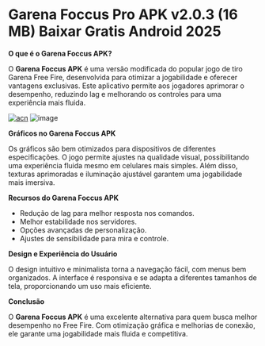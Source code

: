 # Garena Foccus Pro APK v2.0.3 (16 MB) Baixar Gratis Android 2025
**O que é o Garena Foccus APK?**

O **Garena Foccus APK** é uma versão modificada do popular jogo de tiro Garena Free Fire, desenvolvida para otimizar a jogabilidade e oferecer vantagens exclusivas. Este aplicativo permite aos jogadores aprimorar o desempenho, reduzindo lag e melhorando os controles para uma experiência mais fluida.

[![acn](https://github.com/user-attachments/assets/0f9c940e-d8b0-45ae-aac7-cd30a18b3e1c)](https://byvn.net/Jt51)
![image](https://github.com/user-attachments/assets/cbd9e4fe-4822-4eea-a283-00875def161e)

**Gráficos no Garena Foccus APK**

Os gráficos são bem otimizados para dispositivos de diferentes especificações. O jogo permite ajustes na qualidade visual, possibilitando uma experiência fluida mesmo em celulares mais simples. Além disso, texturas aprimoradas e iluminação ajustável garantem uma jogabilidade mais imersiva.

**Recursos do Garena Foccus APK**

- Redução de lag para melhor resposta nos comandos.
- Melhor estabilidade nos servidores.
- Opções avançadas de personalização.
- Ajustes de sensibilidade para mira e controle.

**Design e Experiência do Usuário**

O design intuitivo e minimalista torna a navegação fácil, com menus bem organizados. A interface é responsiva e se adapta a diferentes tamanhos de tela, proporcionando um uso mais eficiente.

**Conclusão**

O **Garena Foccus APK** é uma excelente alternativa para quem busca melhor desempenho no Free Fire. Com otimização gráfica e melhorias de conexão, ele garante uma jogabilidade mais fluida e competitiva.
